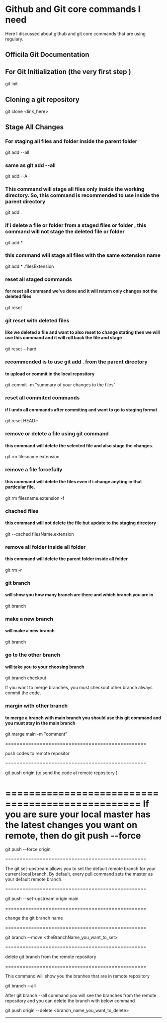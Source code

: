 # Github and Git core commands I need

Here I discussed about github and git core commands that are using regulary.

## Officila Git Documentation

## For Git Initialization (the very first step )

git init

## Cloning a git repository

git clone <link_here>

## Stage All Changes

### For staging all files and folder inside the parent folder

git add --all

### same as git add --all

git add --A

### This command will stage all files only inside the working directory. So, this command is recommended to use inside the parent directory

git add .

### if i delete a file or folder from a staged files or folder , this command will not stage the deleted file or folder

git add \*

### this command will stage all files with the same extension name

git add \* .filesExtension

### reset all staged commands

#### for reset all command we've done and it will return only changes not the deleted files

git reset

### git reset with deleted files

#### like we deleted a file and want to also reset to change stating then we will use this command and it will roll back the file and stage

git reset --hard

### recommended is to use git add . from the parent directory

#### to upload or commit in the local repository

git commit -m "summary of your changes to the files"

### reset all commited commands

#### if I undo all commands after commiting and want to go to staging format

git reset HEAD~

### remove or delete a file using git command

#### this command will delete the selected file and also stage the changes.

git rm filesname.extension

### remove a file forcefully

#### this command will delete the files even if i change anyting in that particular file.

git rm filesname.extension -f

### chached files

#### this command will not delete the file but update to the staging directory

git --cached filesName.extension

### remove all folder inside all folder

#### this command will delete the parent folder inside all folder

git rm -r <foldersName>

### git branch

#### will show you how many branch are there and which branch you are in

git branch

### make a new branch

#### will make a new branch

git branch <brnachName>

### go to the other branch

#### will take you to your choosing branch

git branch checkout <brnachName>

If you want to merge branches, you must checkout other branch always commit the code.

### margin with other branch

#### to merge a branch with main branch you should use this git command and you must stay in the main branch

git marge main -m "comment"

=================================================

push codes to remote repositor

=================================================

git push origin <brnachName> (to send the code at remote repository )

=================================================
If you are sure your local master has the latest changes you want on remote, then do git push --force
=================================================

git push --force origin <brnachName>

=================================================

The git set-upstream allows you to set the default remote branch for your current local branch. By default, every pull command sets the master as your default remote branch.

=================================================

git push --set-upstream origin main

=================================================

change the git branch name

=================================================

git branch --move <currentBranchName> <theBranchName_you_want_to_set>

=================================================

delete git branch from the remote repository

=================================================

This command will show you the branhes that are in remote repository

git branch --all

After git branch --all command you will see the branches from the remote repository and you can delete the branch with below command

git push origin --delete <branch_name_you_want_to_delete>

---
